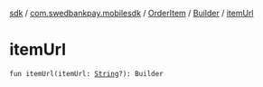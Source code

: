 [sdk](../../../index.md) / [com.swedbankpay.mobilesdk](../../index.md) / [OrderItem](../index.md) / [Builder](index.md) / [itemUrl](./item-url.md)

# itemUrl

`fun itemUrl(itemUrl: `[`String`](https://kotlinlang.org/api/latest/jvm/stdlib/kotlin/-string/index.html)`?): Builder`